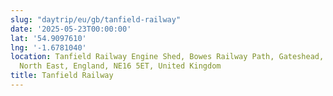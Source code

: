 ```yaml
---
slug: "daytrip/eu/gb/tanfield-railway"
date: '2025-05-23T00:00:00'
lat: '54.9097610'
lng: '-1.6781040'
location: Tanfield Railway Engine Shed, Bowes Railway Path, Gateshead, Tyne and Wear,
  North East, England, NE16 5ET, United Kingdom
title: Tanfield Railway
---
```



